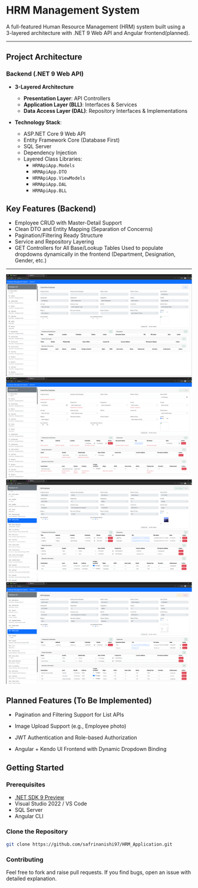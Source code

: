 # HRM Management System

A full-featured Human Resource Management (HRM) system built using a 3-layered architecture with .NET 9 Web API and Angular frontend(planned).

---

## Project Architecture

### Backend (.NET 9 Web API)

- **3-Layered Architecture**

  - **Presentation Layer**: API Controllers
  - **Application Layer (BLL)**: Interfaces & Services
  - **Data Access Layer (DAL)**: Repository Interfaces & Implementations

- **Technology Stack**:
  - ASP.NET Core 9 Web API
  - Entity Framework Core (Database First)
  - SQL Server
  - Dependency Injection
  - Layered Class Libraries:
    - `HRMApiApp.Models`
    - `HRMApiApp.DTO`
    - `HRMApiApp.ViewModels`
    - `HRMApiApp.DAL`
    - `HRMApiApp.BLL`

## Key Features (Backend)

- Employee CRUD with Master-Detail Support
- Clean DTO and Entity Mapping (Separation of Concerns)
- Pagination/Filtering Ready Structure
- Service and Repository Layering
- GET Controllers for All Base/Lookup Tables
  Used to populate dropdowns dynamically in the frontend (Department, Designation, Gender, etc.)

---
![Screenshot](Screenshot/Image1.png)
![Screenshot](Screenshot/Image2.png)
![Screenshot](Screenshot/Image3.png)
![Screenshot](Screenshot/Image4.png)
## Planned Features (To Be Implemented)

- Pagination and Filtering Support for List APIs

- Image Upload Support (e.g., Employee photo)

- JWT Authentication and Role-based Authorization

- Angular + Kendo UI Frontend with Dynamic Dropdown Binding

## Getting Started

### Prerequisites

- [.NET SDK 9 Preview](https://dotnet.microsoft.com/en-us/download/dotnet/9.0)
- Visual Studio 2022 / VS Code
- SQL Server
- Angular CLI

### Clone the Repository

```bash
git clone https://github.com/safrinanishi97/HRM_Application.git
```

### Contributing

Feel free to fork and raise pull requests. If you find bugs, open an issue with detailed explanation.

